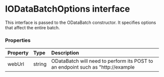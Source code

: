 # IODataBatchOptions interface

This interface is passed to the ODataBatch constructor. It specifies options 
that affect the entire batch.



### Properties

| Property	   | Type	| Description|
|:-------------|:-------|:-----------|
|webUrl      | string | ODataBatch will need to perform its POST to an endpoint such as  "http://example |




